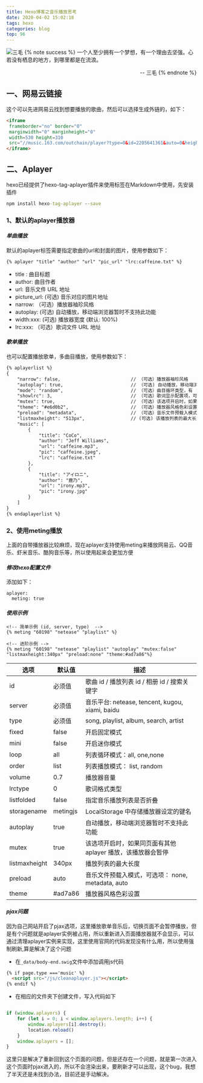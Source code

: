 ```yaml
---
title: Hexo博客之音乐播放思考
date: 2020-04-02 15:02:18
tags: hexo
categories: blog
top: 96
---
```

![三毛](https://blog-1257711631.cos.ap-nanjing.myqcloud.com/20200203215950.png)
{% note success %}
一个人至少拥有一个梦想，有一个理由去坚强。心若没有栖息的地方，到哪里都是在流浪。
                                                    <p align="right"> -- 三毛
{% endnote %}

## 一、网易云链接
这个可以先进网易云找到想要播放的歌曲，然后可以选择生成外链的，如下：
```html
<iframe 
 frameborder="no" border="0" 
 marginwidth="0" marginheight="0" 
 width=530 height=310 
 src="//music.163.com/outchain/player?type=0&id=2205641361&auto=0&height=430">
</iframe>
```

## 二、Aplayer
hexo已经提供了hexo-tag-aplayer插件来使用标签在Markdown中使用，先安装插件
```cmd
npm install hexo-tag-aplayer --save
```
<!--more-->

### 1、默认的aplayer播放器
#### *单曲播放*
默认的aplayer标签需要指定歌曲的url和封面的图片，使用参数如下：
```html
{% aplayer "title" "author" "url" "pic_url" "lrc:caffeine.txt" %}
```
- title : 曲目标题
- author: 曲目作者
- url: 音乐文件 URL 地址
- picture_url: (可选) 音乐对应的图片地址
- narrow: （可选）播放器袖珍风格
- autoplay: (可选) 自动播放，移动端浏览器暂时不支持此功能
- width:xxx: (可选) 播放器宽度 (默认: 100%)
- lrc:xxx: （可选）歌词文件 URL 地址

#### *歌单播放*

也可以配置播放歌单，多曲目播放，使用参数如下：
```html
{% aplayerlist %}
{
    "narrow": false,                          // （可选）播放器袖珍风格
    "autoplay": true,                         // （可选) 自动播放，移动端浏览器暂时不支持此功能
    "mode": "random",                         // （可选）曲目循环类型，有 'random'（随机播放）, 'single' (单曲播放), 'circulation' (循环播放), 'order' (列表播放)， 默认：'circulation' 
    "showlrc": 3,                             // （可选）歌词显示配置项，可选项有：1,2,3
    "mutex": true,                            // （可选）该选项开启时，如果同页面有其他 aplayer 播放，该播放器会暂停
    "theme": "#e6d0b2",	                      // （可选）播放器风格色彩设置，默认：#b7daff
    "preload": "metadata",                    // （可选）音乐文件预载入模式，可选项： 'none' 'metadata' 'auto', 默认: 'auto'
    "listmaxheight": "513px",                 // (可选) 该播放列表的最大长度
    "music": [
        {
            "title": "CoCo",
            "author": "Jeff Williams",
            "url": "caffeine.mp3",
            "pic": "caffeine.jpeg",
            "lrc": "caffeine.txt"
        },
        {
            "title": "アイロニ",
            "author": "鹿乃",
            "url": "irony.mp3",
            "pic": "irony.jpg"
        }
    ]
}
{% endaplayerlist %}
```

### 2、使用meting播放
上面的自带播放器比较麻烦，现在aplayer支持使用meting来播放网易云、QQ音乐、虾米音乐、酷狗音乐等，所以使用起来会更加方便

#### *修改hexo配置文件*
添加如下：
```
aplayer:
  meting: true
```

#### *使用示例*
```
<!-- 简单示例 (id, server, type)  -->
{% meting "60198" "netease" "playlist" %}

<!-- 进阶示例 -->
{% meting "60198" "netease" "playlist" "autoplay" "mutex:false" "listmaxheight:340px" "preload:none" "theme:#ad7a86"%}
```

选项 | 默认值 | 描述
-|-|-|
id	|必须值|歌曲 id / 播放列表 id / 相册 id / 搜索关键字
server |必须值|	音乐平台: netease, tencent, kugou, xiami, baidu
type|	必须值|	song, playlist, album, search, artist
fixed|	false|	开启固定模式
mini|	false|	开启迷你模式
loop	|all	|列表循环模式：all, one,none
order	|list|	列表播放模式： list, random
volume	|0.7	|播放器音量
lrctype	|0|	歌词格式类型
listfolded|	false|	指定音乐播放列表是否折叠
storagename|	metingjs|	LocalStorage 中存储播放器设定的键名
autoplay	|true	|自动播放，移动端浏览器暂时不支持此功能
mutex	|true|	该选项开启时，如果同页面有其他 aplayer 播放，该播放器会暂停
listmaxheight	|340px|	播放列表的最大长度
preload	|auto|	音乐文件预载入模式，可选项： none, metadata, auto
theme	|#ad7a86|	播放器风格色彩设置

#### *pjax问题*
因为自己网站开启了pjax选项，这里播放歌单音乐后，切换页面不会暂停播放，但是有个问题就是aplayer实例被占用，所以重新进入页面播放器就不会显示，可以通过清理aplayer实例来实现，这里使用官网的代码发现没有什么用，所以使用强制刷新,算是解决了这个问题

* 在`_data/body-end.swig`文件中添加调用js代码
```html
{% if page.type ==='music' %}
  <script src="/js/cleanaplayer.js"></script>
{% endif %}
```
* 在相应的文件夹下创建文件，写入代码如下
```js

if (window.aplayers) {
    for (let i = 0; i < window.aplayers.length; i++) {
        window.aplayers[i].destroy();
        location.reload()
    }
    window.aplayers = [];
}
```
这里只是解决了重新回到这个页面的问题，但是还存在一个问题，就是第一次进入这个页面时pjax进入的，所以不会渲染出来，要刷新才可以出现，这个bug，我想了半天还是未找到办法，目前还是手动解决。



